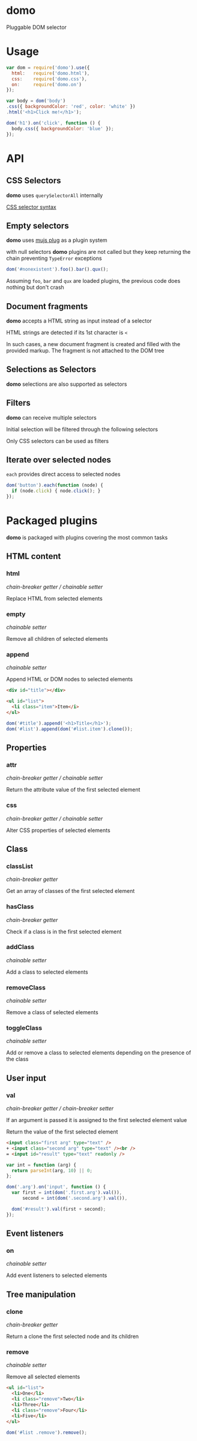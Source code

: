 domo
====

Pluggable DOM selector

Usage
=====

```js
var dom = require('domo').use({
  html:   require('domo.html'),
  css:    require('domo.css'),
  on:     require('domo.on')
});

var body = dom('body')
.css({ backgroundColor: 'red', color: 'white' })
.html('<h1>Click me!</h1>');

dom('h1').on('click', function () {
  body.css({ backgroundColor: 'blue' });
});
```

API
===

CSS Selectors
-------------

**domo** uses `querySelectorAll` internally

[CSS selector syntax](http://www.w3.org/TR/CSS2/selector.html)

Empty selectors
---------------

**domo** uses [mujs plug](http://github.com/mujs/mu.api) as a plugin system

with null selectors **domo** plugins are not called but they keep returning the
chain preventing `TypeError` exceptions

```js
dom('#nonexistent').foo().bar().qux();
```

Assuming `foo`, `bar` and `qux` are loaded plugins, the previous code does
nothing but don't crash

Document fragments
------------------

**domo** accepts a HTML string as input instead of a selector

HTML strings are detected if its 1st character is `<`

In such cases, a new document fragment is created and filled with the
provided markup. The fragment is not attached to the DOM tree

Selections as Selectors
-----------------------

**domo** selections are also supported as selectors

Filters
-------

**domo** can receive multiple selectors

Initial selection will be filtered through the following selectors

Only CSS selectors can be used as filters

Iterate over selected nodes
---------------------------

`each` provides direct access to selected nodes

```js
dom('button').each(function (node) {
  if (node.click) { node.click(); }
});
```

Packaged plugins
================

**domo** is packaged with plugins covering the most common tasks

HTML content
------------

### html

*chain-breaker getter / chainable setter*

Replace HTML from selected elements

### empty

*chainable setter*

Remove all children of selected elements

### append

*chainable setter*

Append HTML or DOM nodes to selected elements

```html
<div id="title"></div>

<ul id="list">
  <li class="item">Item</i>
</ul>
```

```js
dom('#title').append('<h1>Title</h1>');
dom('#list').append(dom('#list.item').clone());
```

Properties
----------

### attr

*chain-breaker getter / chainable setter*

Return the attribute value of the first selected element

### css

*chain-breaker getter / chainable setter*

Alter CSS properties of selected elements

Class
-----

### classList

*chain-breaker getter*

Get an array of classes of the first selected element

### hasClass

*chain-breaker getter*

Check if a class is in the first selected element

### addClass

*chainable setter*

Add a class to selected elements

### removeClass

*chainable setter*

Remove a class of selected elements

### toggleClass

*chainable setter*

Add or remove a class to selected elements depending on the presence of the
class

User input
----------

### val

*chain-breaker getter / chain-breaker setter*

If an argument is passed it is assigned to the first selected element value

Return the value of the first selected element

```html
<input class="first arg" type="text" />
+ <input class="second arg" type="text" /><br />
= <input id="result" type="text" readonly />
```

```js
var int = function (arg) {
  return parseInt(arg, 10) || 0;
};

dom('.arg').on('input', function () {
  var first = int(dom('.first.arg').val()),
      second = int(dom('.second.arg').val()),

  dom('#result').val(first + second);
});
```

Event listeners
---------------

### on

*chainable setter*

Add event listeners to selected elements

Tree manipulation
-----------------

### clone

*chain-breaker getter*

Return a clone the first selected node and its children

### remove

*chainable setter*

Remove all selected elements

```html
<ul id="list">
  <li>One</li>
  <li class="remove">Two</li>
  <li>Three</li>
  <li class="remove">Four</li>
  <li>Five</li>
</ul>
```

```js
dom('#list .remove').remove();
```
